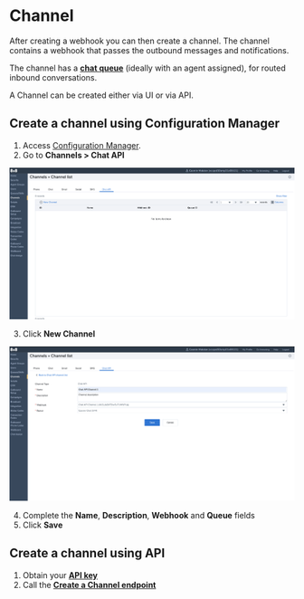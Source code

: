 # Channel

After creating a webhook you can then create a channel. The channel contains a webhook that passes the outbound messages and notifications.

The channel has a **[chat queue](https://docs.8x8.com/8x8WebHelp/VCC/configuration-manager-unified-login/content/queuespageoverview.htm)** (ideally with an agent assigned), for routed inbound conversations.

A Channel can be created either via UI or via API.

## Create a channel using Configuration Manager

1. Access [Configuration Manager](https://docs.8x8.com/8x8WebHelp/VCC/configuration-manager-general/content/cfgoverview.htm).
2. Go to **Channels > Chat API**

![image](../images/9e23ddb-Screenshot_2021-07-07_at_11.51.29.png "Screenshot 2021-07-07 at 11.51.29.png")

3. Click **New Channel**

![image](../images/72b5dec-Screenshot_2021-07-07_at_11.52.01.png "Screenshot 2021-07-07 at 11.52.01.png")

4. Complete the **Name**, **Description**, **Webhook** and **Queue** fields
5. Click **Save**

## Create a channel using API

1. Obtain your **[API key](/actions-events/docs/api-key)**
2. Call the **[Create a Channel endpoint](/actions-events/reference/createchatapichannel-1)**
